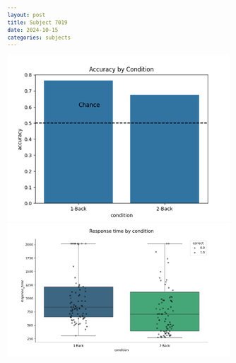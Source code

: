 ```yaml
---
layout: post
title: Subject 7019
date: 2024-10-15
categories: subjects
---
```


![](data/7019/run-12/7019_ATS_acc.png)
![](data/7019/run-12/7019_ATS_rt.png)
